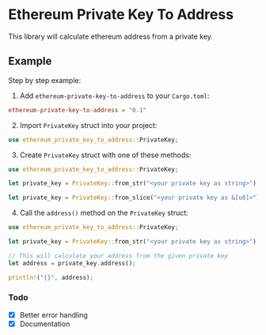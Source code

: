 # Ethereum Private Key To Address

This library will calculate ethereum address from a private key.

## Example

Step by step example:

1. Add `ethereum-private-key-to-address` to your `Cargo.toml`:
```toml
ethereum-private-key-to-address = "0.1"
```
2. Import `PrivateKey` struct into your project:
```rust
use ethereum_private_key_to_address::PrivateKey;
```
3. Create `PrivateKey` struct with one of these methods:
```rust
use ethereum_private_key_to_address::PrivateKey;

let private_key = PrivateKey::from_str("<your private key as string>").unwrap();

let private_key = PrivateKey::from_slice("<your private key as &[u8]>").unwrap();
```

4. Call the `address()` method on the `PrivateKey` struct:
```rust
use ethereum_private_key_to_address::PrivateKey;

let private_key = PrivateKey::from_str("<your private key as string>");

// This will calculate your address from the given private key
let address = private_key.address();

println!("{}", address);
```

### Todo
- [x] Better error handling
- [x] Documentation
